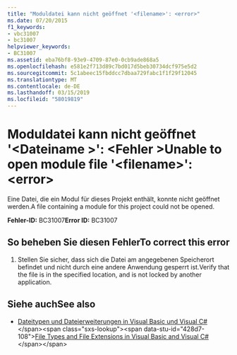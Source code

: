 ```yaml
---
title: "Moduldatei kann nicht geöffnet '<filename>': <error>"
ms.date: 07/20/2015
f1_keywords:
- vbc31007
- bc31007
helpviewer_keywords:
- BC31007
ms.assetid: eba76bf8-93e9-4709-87e0-0cb9ade868a5
ms.openlocfilehash: e581e2f713d89c7bd017d5beb30734dcf975e5d2
ms.sourcegitcommit: 5c1abeec15fbddcc7dbaa729fabc1f1f29f12045
ms.translationtype: MT
ms.contentlocale: de-DE
ms.lasthandoff: 03/15/2019
ms.locfileid: "58019819"
---
```

# <a name="unable-to-open-module-file-filename-error"></a><span data-ttu-id="428d7-102">Moduldatei kann nicht geöffnet '\<Dateiname >': \<Fehler ></span><span class="sxs-lookup"><span data-stu-id="428d7-102">Unable to open module file '\<filename>': \<error></span></span>
<span data-ttu-id="428d7-103">Eine Datei, die ein Modul für dieses Projekt enthält, konnte nicht geöffnet werden.</span><span class="sxs-lookup"><span data-stu-id="428d7-103">A file containing a module for this project could not be opened.</span></span>  
  
 <span data-ttu-id="428d7-104">**Fehler-ID:** BC31007</span><span class="sxs-lookup"><span data-stu-id="428d7-104">**Error ID:** BC31007</span></span>  
  
## <a name="to-correct-this-error"></a><span data-ttu-id="428d7-105">So beheben Sie diesen Fehler</span><span class="sxs-lookup"><span data-stu-id="428d7-105">To correct this error</span></span>  
  
1.  <span data-ttu-id="428d7-106">Stellen Sie sicher, dass sich die Datei am angegebenen Speicherort befindet und nicht durch eine andere Anwendung gesperrt ist.</span><span class="sxs-lookup"><span data-stu-id="428d7-106">Verify that the file is in the specified location, and is not locked by another application.</span></span>  
  
## <a name="see-also"></a><span data-ttu-id="428d7-107">Siehe auch</span><span class="sxs-lookup"><span data-stu-id="428d7-107">See also</span></span>

- <span data-ttu-id="428d7-108">[Dateitypen und Dateierweiterungen in Visual Basic und Visual C#](https://docs.microsoft.com/previous-versions/visualstudio/visual-studio-2010/8k0zafxb(v=vs.100))</span><span class="sxs-lookup"><span data-stu-id="428d7-108">[File Types and File Extensions in Visual Basic and Visual C#](https://docs.microsoft.com/previous-versions/visualstudio/visual-studio-2010/8k0zafxb(v=vs.100))</span></span>
